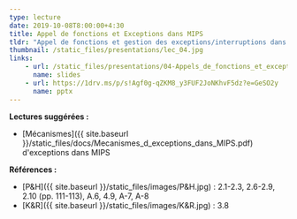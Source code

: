 ```yaml
---
type: lecture
date: 2019-10-08T8:00:00+4:30
title: Appel de fonctions et Exceptions dans MIPS
tldr: "Appel de fonctions et gestion des exceptions/interruptions dans MIPS"
thumbnail: /static_files/presentations/lec_04.jpg
links:
    - url: /static_files/presentations/04-Appels_de_fonctions_et_exceptions.pptx
      name: slides
    - url: https://1drv.ms/p/s!Agf0g-qZKM8_y3FUF2JoNKhvF5dz?e=GeSO2y
      name: pptx
---
```

**Lectures suggérées :**   
- [Mécanismes]({{ site.baseurl }}/static_files/docs/Mecanismes_d_exceptions_dans_MIPS.pdf) d'exceptions dans MIPS

**Références :**
- [P&H]({{ site.baseurl }}/static_files/images/P&H.jpg) : 2.1-2.3, 2.6-2.9, 2.10 (pp. 111-113), A.6, 4.9, A-7, A-8
- [K&R]({{ site.baseurl }}/static_files/images/K&R.jpg) : 3.8
